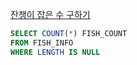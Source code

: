 [잔챙이 잡은 수 구하기](https://school.programmers.co.kr/learn/courses/30/lessons/293258)

```sql
SELECT COUNT(*) FISH_COUNT
FROM FISH_INFO
WHERE LENGTH IS NULL 
```
